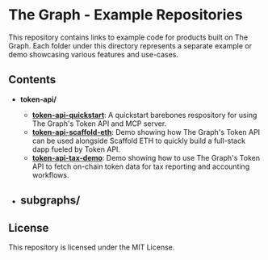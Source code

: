 # The Graph - Example Repositories

This repository contains links to example code for products built on The Graph. Each folder under this directory represents a separate example or demo showcasing various features and use-cases.

## Contents

- **token-api/**
  - [**token-api-quickstart**](https://www.github.com/graphprotocol/examples/token-api/token-api-quickstart): A quickstart barebones respository for using The Graph's Token API and MCP server.
  - [**token-api-scaffold-eth**](https://www.github.com/graphprotocol/examples/token-api/token-api-scaffold-eth): Demo showing how The Graph's Token API can be used alongside Scaffold ETH to quickly build a full-stack dapp fueled by Token API.
  - [**token-api-tax-demo**](https://www.github.com/graphprotocol/examples/token-api/token-api-tax-demo): Demo showing how to use The Graph's Token API to fetch on-chain token data for tax reporting and accounting workflows.
  

- **subgraphs/**
  - 

## License

This repository is licensed under the MIT License.
